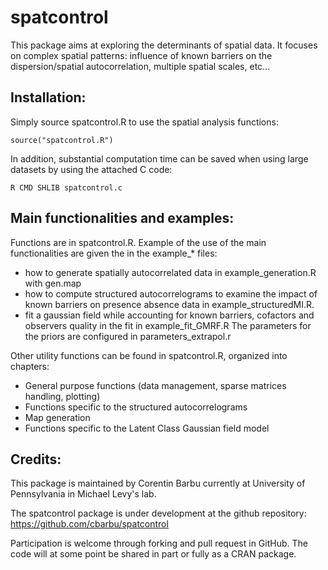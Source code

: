 spatcontrol
===========

This package aims at exploring the determinants of spatial data. It focuses on complex spatial patterns: influence of known barriers on the dispersion/spatial autocorrelation, multiple spatial scales, etc... 

Installation:
-------------
Simply source spatcontrol.R to use the spatial analysis functions:
```
source("spatcontrol.R")
```
In addition, substantial computation time can be saved when using large datasets by using the attached C code: 
```
R CMD SHLIB spatcontrol.c
```

Main functionalities and examples:
----------------------------------

Functions are in spatcontrol.R. Example of the use of the main functionalities are given the in the example\_\* files:
- how to generate spatially autocorrelated data in example\_generation.R with gen.map
- how to compute structured autocorrelograms to examine the impact of known barriers on presence absence data in example\_structuredMI.R. 
- fit a gaussian field while accounting for known barriers, cofactors and observers quality in the fit in example\_fit\_GMRF.R The parameters for the priors are configured in parameters\_extrapol.r

Other utility functions can be found in spatcontrol.R, organized into chapters:
- General purpose functions (data management, sparse matrices handling, plotting)
- Functions specific to the structured autocorrelograms
- Map generation
- Functions specific to the Latent Class Gaussian field model

Credits:
----------------------------------
This package is maintained by Corentin Barbu currently at University of Pennsylvania in Michael Levy's lab.

The spatcontrol package is under development at the github repository: 
https://github.com/cbarbu/spatcontrol 

Participation is welcome through forking and pull request in GitHub. The code will at some point be shared in part or fully as a CRAN package.

